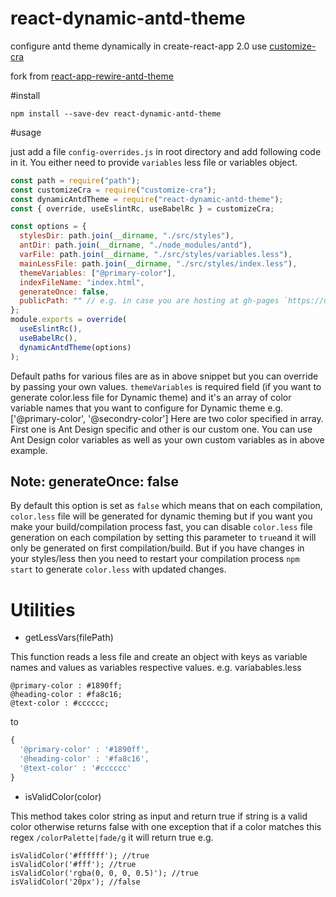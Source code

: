 # react-dynamic-antd-theme

configure antd theme dynamically in create-react-app 2.0 use [customize-cra](https://github.com/arackaf/customize-cra)

fork from [react-app-rewire-antd-theme](https://github.com/mzohaibqc/react-app-rewire-antd-theme)

#install

```
npm install --save-dev react-dynamic-antd-theme
```

#usage

just add a file `config-overrides.js` in root directory
and add following code in it. You either need to provide `variables` less file or variables object.

```js
const path = require("path");
const customizeCra = require("customize-cra");
const dynamicAntdTheme = require("react-dynamic-antd-theme");
const { override, useEslintRc, useBabelRc } = customizeCra;

const options = {
  stylesDir: path.join(__dirname, "./src/styles"),
  antDir: path.join(__dirname, "./node_modules/antd"),
  varFile: path.join(__dirname, "./src/styles/variables.less"),
  mainLessFile: path.join(__dirname, "./src/styles/index.less"),
  themeVariables: ["@primary-color"],
  indexFileName: "index.html",
  generateOnce: false,
  publicPath: "" // e.g. in case you are hosting at gh-pages `https://username.github.io/project` then you can add `/project` here
};
module.exports = override(
  useEslintRc(),
  useBabelRc(),
  dynamicAntdTheme(options)
);
```

Default paths for various files are as in above snippet but you can override by passing your own values.
`themeVariables` is required field (if you want to generate color.less file for Dynamic theme) and it's an array of color variable names that you want to configure for Dynamic theme e.g. ['@primary-color', '@secondry-color']
Here are two color specified in array. First one is Ant Design specific and other is our custom one. You can use Ant Design color variables as well as your own custom variables as in above example.

## Note: generateOnce: false

By default this option is set as `false` which means that on each compilation, `color.less` file will be generated for dynamic theming but if you want you make your build/compilation process fast, you can disable `color.less` file generation on each compilation by setting this parameter to `true`and it will only be generated on first compilation/build. But if you have changes in your styles/less then you need to restart your compilation process `npm start` to generate `color.less` with updated changes.

# Utilities

- getLessVars(filePath)

This function reads a less file and create an object with keys as variable names
and values as variables respective values. e.g. variabables.less

```
@primary-color : #1890ff;
@heading-color : #fa8c16;
@text-color : #cccccc;
```

to

```js
{
  '@primary-color' : '#1890ff',
  '@heading-color' : '#fa8c16',
  '@text-color' : '#cccccc'
}
```

- isValidColor(color)

This method takes color string as input and return true if string is a valid color otherwise returns false with one exception that if a color matches this regex `/colorPalette|fade/g` it will return true e.g.

```
isValidColor('#ffffff'); //true
isValidColor('#fff'); //true
isValidColor('rgba(0, 0, 0, 0.5)'); //true
isValidColor('20px'); //false
```
